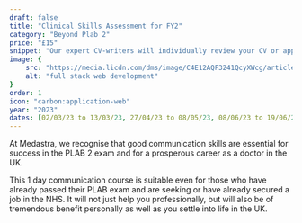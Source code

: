 ```yaml
---
draft: false
title: "Clinical Skills Assessment for FY2"
category: "Beyond Plab 2"
price: "£15"
snippet: "Our expert CV-writers will individually review your CV or application form and suggest personalized improvements."
image: {
    src: "https://media.licdn.com/dms/image/C4E12AQF3241QcyXWcg/article-cover_image-shrink_600_2000/0/1520126955006?e=2147483647&v=beta&t=igUhTSM0-UYZ2dzmsfKQJm07HUSxMawjBN0KHq9YJ5U",
    alt: "full stack web development"
}
order: 1
icon: "carbon:application-web"
year: "2023"
dates: [02/03/23 to 13/03/23, 27/04/23 to 08/05/23, 08/06/23 to 19/06/23, 13/07/23 to 24/07/23, 23/08/23 to 03/09/23, 28/09/23 to 09/10/23, 02/11/23 to 13/11/23, 23/11/23 to 04/12/23]
---
```


At Medastra, we recognise that good communication skills are essential for success in the PLAB 2 exam and for a prosperous career as a doctor in the UK.

This 1 day communication course is suitable even for those who have already passed their PLAB exam and are seeking or have already secured a job in the NHS. It will not just help you professionally, but will also be of tremendous benefit personally as well as you settle into life in the UK.